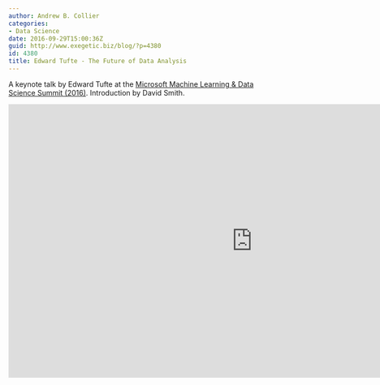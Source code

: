 ```yaml
---
author: Andrew B. Collier
categories:
- Data Science
date: 2016-09-29T15:00:36Z
guid: http://www.exegetic.biz/blog/?p=4380
id: 4380
title: Edward Tufte - The Future of Data Analysis
---
```


A keynote talk by Edward Tufte at the [Microsoft Machine Learning & Data Science Summit (2016)](https://channel9.msdn.com/Events/Machine-Learning-and-Data-Sciences-Conference/Data-Science-Summit-2016). Introduction by David Smith.

<iframe src="https://channel9.msdn.com/Events/Machine-Learning-and-Data-Sciences-Conference/Data-Science-Summit-2016/MSDSS11/player" width="960" height="540" allowFullScreen frameBorder="0"></iframe>